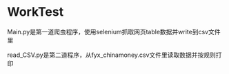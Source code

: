 # WorkTest
Main.py是第一道爬虫程序，使用selenium抓取网页table数据并write到csv文件里

read_CSV.py是第二道程序，从fyx_chinamoney.csv文件里读取数据并按规则打印
